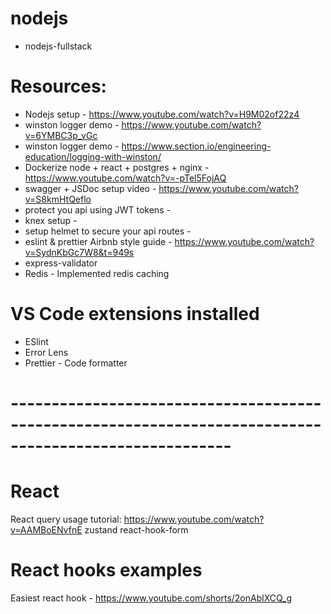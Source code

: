 # nodejs

- nodejs-fullstack

# Resources:

- Nodejs setup - https://www.youtube.com/watch?v=H9M02of22z4
- winston logger demo - https://www.youtube.com/watch?v=6YMBC3p_vGc
- winston logger demo - https://www.section.io/engineering-education/logging-with-winston/
- Dockerize node + react + postgres + nginx - https://www.youtube.com/watch?v=-pTel5FojAQ
- swagger + JSDoc setup video - https://www.youtube.com/watch?v=S8kmHtQeflo
- protect you api using JWT tokens -
- knex setup -
- setup helmet to secure your api routes -
- eslint & prettier Airbnb style guide - https://www.youtube.com/watch?v=SydnKbGc7W8&t=949s
- express-validator
- Redis - Implemented redis caching

# VS Code extensions installed

- ESlint
- Error Lens
- Prettier - Code formatter

# -------------------------------------------------------------------------------------------------------

# React

React query usage tutorial: https://www.youtube.com/watch?v=AAMBoENvfnE
zustand
react-hook-form

# React hooks examples

Easiest react hook - https://www.youtube.com/shorts/2onAblXCQ_g
